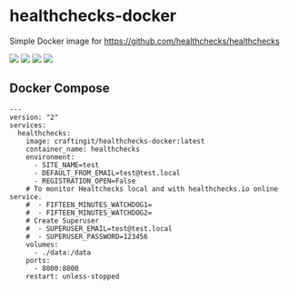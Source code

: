 # healthchecks-docker
Simple Docker image for https://github.com/healthchecks/healthchecks  

[![](https://badgen.net/badge/docker/Docker?icon&label=View%20on)](https://hub.docker.com/r/craftingit/healthchecks-docker) ![](https://badgen.net/docker/pulls/craftingit/healthchecks-docker?icon=docker&label=pulls) ![](https://badgen.net/docker/stars/craftingit/healthchecks-docker?icon=docker&label=stars)
![](https://badgen.net/docker/size/craftingit/healthchecks-docker?icon=docker)

## Docker Compose
````
---
version: "2"
services:
  healthchecks:
    image: craftingit/healthchecks-docker:latest
    container_name: healthchecks
    environment:
      - SITE_NAME=test
      - DEFAULT_FROM_EMAIL=test@test.local
      - REGISTRATION_OPEN=False
    # To monitor Healtchecks local and with healthchecks.io online service. 
    #  - FIFTEEN_MINUTES_WATCHDOG1=
    #  - FIFTEEN_MINUTES_WATCHDOG2=
    # Create Superuser
    #  - SUPERUSER_EMAIL=test@test.local
    #  - SUPERUSER_PASSWORD=123456
    volumes:
      - ./data:/data
    ports:
      - 8000:8000
    restart: unless-stopped

````